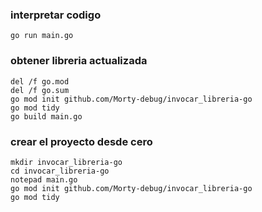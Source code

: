 ### interpretar codigo
```batch
go run main.go
```

### obtener libreria actualizada
```batch
del /f go.mod
del /f go.sum
go mod init github.com/Morty-debug/invocar_libreria-go
go mod tidy
go build main.go
```

### crear el proyecto desde cero
```batch
mkdir invocar_libreria-go
cd invocar_libreria-go
notepad main.go
go mod init github.com/Morty-debug/invocar_libreria-go
go mod tidy
```
